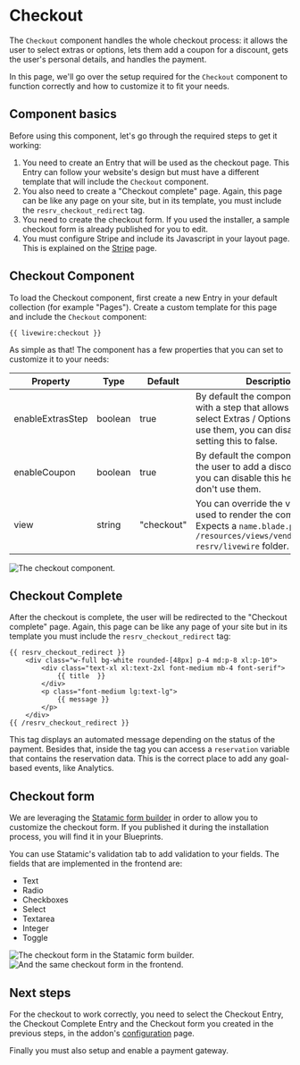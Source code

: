# Checkout

The `Checkout` component handles the whole checkout process: it allows the user to select extras or options, lets them add a coupon for a discount, gets the user's personal details, and handles the payment.

In this page, we'll go over the setup required for the `Checkout` component to function correctly and how to customize it to fit your needs.

## Component basics

Before using this component, let's go through the required steps to get it working:

1. You need to create an Entry that will be used as the checkout page. This Entry can follow your website's design but must have a different template that will include the `Checkout` component.
2. You also need to create a "Checkout complete" page. Again, this page can be like any page on your site, but in its template, you must include the `resrv_checkout_redirect` tag.
3. You need to create the checkout form. If you used the installer, a sample checkout form is already published for you to edit.
4. You must configure Stripe and include its Javascript in your layout page. This is explained on the [Stripe](./stripe) page.

## Checkout Component

To load the Checkout component, first create a new Entry in your default collection (for example "Pages"). Create a custom template for this page and include the `Checkout` component:

```antlers
{{ livewire:checkout }}
```

As simple as that! The component has a few properties that you can set to customize it to your needs:

| Property | Type | Default | Description |
| -------- | ---- | ------- | ----------- |
| enableExtrasStep | boolean | true | By default the component starts with a step that allows the user to select Extras / Options. If you don't use them, you can disable it by setting this to false. |
| enableCoupon | boolean | true | By default the component allows the user to add a discount coupon, you can disable this here if you don't use them. |
| view | string | "checkout" | You can override the view that is used to render the component. Expects a `name.blade.php` file in the `/resources/views/vendor/statamic-resrv/livewire` folder. |

<Image src="./img/resrv-checkout.webp" alt="The checkout component." />

## Checkout Complete

After the checkout is complete, the user will be redirected to the "Checkout complete" page. Again, this page can be like any page of your site but in its template you must include the `resrv_checkout_redirect` tag:

```antlers
{{ resrv_checkout_redirect }}
    <div class="w-full bg-white rounded-[48px] p-4 md:p-8 xl:p-10">          
        <div class="text-xl xl:text-2xl font-medium mb-4 font-serif">
            {{ title  }}
        </div>
        <p class="font-medium lg:text-lg">
            {{ message }}
        </p>                        
    </div>
{{ /resrv_checkout_redirect }}
```

This tag displays an automated message depending on the status of the payment. Besides that, inside the tag you can access a `reservation` variable that contains the reservation data. This is the correct place to add any goal-based events, like Analytics.


## Checkout form

We are leveraging the [Statamic form builder](https://statamic.dev/forms) in order to allow you to customize the checkout form. If you published it during the installation process, you will find it in your Blueprints.

You can use Statamic's validation tab to add validation to your fields. The fields that are implemented in the frontend are:

- Text
- Radio
- Checkboxes
- Select
- Textarea
- Integer
- Toggle

<Image src="./img/resrv-checkout-form.webp" alt="The checkout form in the Statamic form builder." />

<Image src="./img/resrv-checkout-form-frontend.webp" alt="And the same checkout form in the frontend." />

## Next steps

For the checkout to work correctly, you need to select the Checkout Entry, the Checkout Complete Entry and the Checkout form you created in the previous steps, in the addon's [configuration](./configuration.md) page.

Finally you must also setup and enable a payment gateway.
